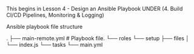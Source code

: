 This begins in Lesson 4 - Design an Ansible Playbook 
    UNDER (4. Build CI/CD Pipelines, Monitoring & Logging)

Ansible playbook file structure 

.
├── main-remote.yml     # Playbook file. 
└── roles
 └── setup
     ├── files
     │   └── index.js
     └── tasks
         └── main.yml